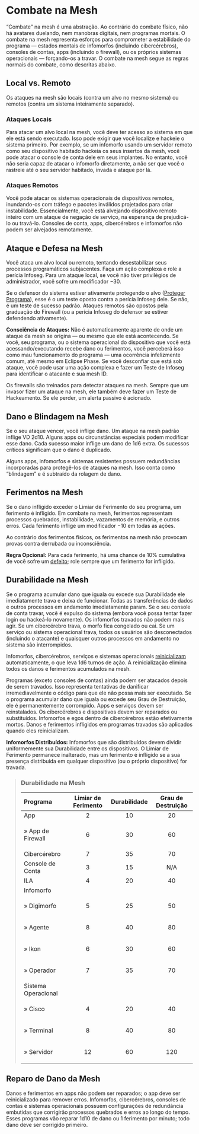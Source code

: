 # Combate na Mesh

“Combate” na mesh é uma abstração. Ao contrário do combate físico, não há avatares duelando, nem manobras digitais, nem programas mortais. O combate na mesh representa esforços para comprometer a estabilidade do programa — estados mentais de infomorfos (incluindo cibercérebros), consoles de contas, apps (incluindo o firewall), ou os próprios sistemas operacionais — forçando-os a travar. O combate na mesh segue as regras normais do combate, como descritas abaixo.

## Local vs. Remoto

Os ataques na mesh são locais (contra um alvo no mesmo sistema) ou remotos (contra um sistema inteiramente separado).

### Ataques Locais

Para atacar um alvo local na mesh, você deve ter acesso ao sistema em que ele está sendo executado. Isso pode exigir que você localize e hackeie o sistema primeiro. Por exemplo, se um infomorfo usando um servidor remoto como seu dispositivo habitado hackeia os seus insertos da mesh, você pode atacar o console de conta dele em seus implantes. No entanto, você não seria capaz de atacar o infomorfo diretamente, a não ser que você o rastreie até o seu servidor habitado, invada e ataque por lá.

### Ataques Remotos

Você pode atacar os sistemas operacionais de dispositivos remotos, inundando-os com tráfego e pacotes inválidos projetados para criar instabilidade. Essencialmente, você está alvejando dispositivo remoto inteiro com um ataque de negação de serviço, na esperança de prejudicá-lo ou travá-lo. Consoles de conta, apps, cibercérebros e infomorfos não podem ser alvejados remotamente.

## Ataque e Defesa na Mesh

Você ataca um alvo local ou remoto, tentando desestabilizar seus processos programáticos subjacentes. Faça um ação complexa e role a perícia Infoseg. Para um ataque local, se você não tiver privilégios de administrador, você sofre um modificador −30.

Se o defensor do sistema estiver ativamente protegendo o alvo ([Proteger Programa](06-mesh-actions.md#ações-universais)), esse é o um teste oposto contra a perícia Infoseg dele. Se não, é um teste de sucesso padrão. Ataques remotos são opostos pela graduação do Firewall (ou a perícia Infoseg do defensor se estiver defendendo ativamente).

**Consciência de Ataques:** Não é automaticamente aparente de onde um ataque da mesh se origina — ou mesmo que ele está acontecendo. Se você, seu programa, ou o sistema operacional do dispositivo que você está acessando/executando recebe dano ou ferimentos, você perceberá isso como mau funcionamento do programa — uma ocorrência infelizmente comum, até mesmo em Eclipse Phase. Se você desconfiar que está sob ataque, você pode usar uma ação complexa e fazer um Teste de Infoseg para identificar o atacante e sua mesh ID.

Os firewalls são treinados para detectar ataques na mesh. Sempre que um invasor fizer um ataque na mesh, ele também deve fazer um Teste de Hackeamento. Se ele perder, um alerta passivo é acionado.

## Dano e Blindagem na Mesh

Se o seu ataque vencer, você inflige dano. Um ataque na mesh padrão inflige VD 2d10. Alguns apps ou circunstâncias especiais podem modificar esse dano. Cada sucesso maior inflige um dano de 1d6 extra. Os sucessos críticos significam que o dano é duplicado.

Alguns apps, infomorfos e sistemas resistentes possuem redundâncias incorporadas para protegê-los de ataques na mesh. Isso conta como “blindagem” e é subtraído da rolagem de dano.

## Ferimentos na Mesh

Se o dano infligido exceder o Limiar de Ferimento do seu programa, um ferimento é infligido. Em combate na mesh, ferimentos representam processos quebrados, instabilidade, vazamentos de memória, e outros erros. Cada ferimento inflige um modificador −10 em todas as ações.

Ao contrário dos ferimentos físicos, os ferimentos na mesh não provocam provas contra derrubada ou inconsciência.

**Regra Opcional:** Para cada ferimento, há uma chance de 10% cumulativa de você sofre um [defeito](16-glitches.md); role sempre que um ferimento for infligido.

## Durabilidade na Mesh

Se o programa acumular dano que iguala ou excede sua Durabilidade ele imediatamente trava e deixa de funcionar. Todas as transferências de dados e outros processos em andamento imediatamente param. Se o seu console de conta travar, você é expulso do sistema (embora você possa tentar fazer login ou hackeá-lo novamente). Os infomorfos travados não podem mais agir. Se um cibercérebro trava, o morfo fica congelado ou cai. Se um serviço ou sistema operacional trava, todos os usuários são desconectados (incluindo o atacante) e quaisquer outros processos em andamento no sistema são interrompidos.

Infomorfos, cibercérebros, serviços e sistemas operacionais [reinicializam](12-countermeasures.md#reinicializardesligar) automaticamente, o que leva 1d6 turnos de ação. A reinicialização elimina todos os danos e ferimentos acumulados na mesh.

Programas (exceto consoles de contas) ainda podem ser atacados depois de serem travados. Isso representa tentativas de danificar irremediavelmente o código para que ele não possa mais ser executado. Se o programa acumular dano que iguala ou excede seu Grau de Destruição, ele é permanentemente corrompido. Apps e serviços devem ser reinstalados. Os cibercérebros e dispositivos devem ser reparados ou substituídos. Infomorfos e egos dentro de cibercérebros estão efetivamente mortos. Danos e ferimentos infligidos em programas travados são aplicados quando eles reinicializam.

**Infomorfos Distribuídos:** Infomorfos que são distribuídos devem dividir uniformemente sua Durabilidade entre os dispositivos. O Limiar de Ferimento permanece inalterado, mas um ferimento é infligido se a sua presença distribuída em qualquer dispositivo (ou o próprio dispositivo) for travada.

<blockquote class="table">

### Durabilidade na Mesh

<!--sort-->

| Programa                                             | Limiar de Ferimento | Durabilidade | Grau de Destruição |
|:---------------------------------------------------- |:-------------------:|:------------:|:------------------:|
| App                                                  |          2          |      10      |         20         |
| <!--sort-union--><p class="indent">» App de Firewall</p> |          6          |      30      |         60         |
| Cibercérebro                                         |          7          |      35      |         70         |
| Console de Conta                                     |          3          |      15      |        N/A         |
| ILA                                                  |          4          |      20      |         40         |
| Infomorfo                                            |                     |              |                    |
| <!--sort-union--><p class="indent">» Digimorfo</p> |          5          |      25      |         50         |
| <!--sort-union--><p class="indent">» Agente</p> |          8          |      40      |         80         |
| <!--sort-union--><p class="indent">» Ikon</p> |          6          |      30      |         60         |
| <!--sort-union--><p class="indent">» Operador</p> |          7          |      35      |         70         |
| Sistema Operacional                                  |                     |              |                    |
| <!--sort-union--><p class="indent">» Cisco</p> |          4          |      20      |         40         |
| <!--sort-union--><p class="indent">» Terminal</p> |          8          |      40      |         80         |
| <!--sort-union--><p class="indent">» Servidor</p> |         12          |      60      |        120         |

</blockquote>

## Reparo de Dano da Mesh

Danos e ferimentos em apps não podem ser reparados; o app deve ser reinicializado para remover erros. Infomorfos, cibercérebros, consoles de contas e sistemas operacionais possuem configurações de redundância embutidas que corrigirão processos quebrados e erros ao longo do tempo. Esses programas vão reparar 1d10 de dano ou 1 ferimento por minuto; todo dano deve ser corrigido primeiro.
